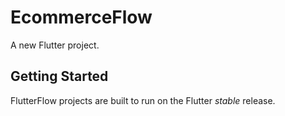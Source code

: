 # EcommerceFlow

A new Flutter project.

## Getting Started

FlutterFlow projects are built to run on the Flutter _stable_ release.
